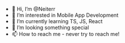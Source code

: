 - 👋 Hi, I’m @Neiterr 
- 👀 I’m interested in Mobile App Development 
- 🌱 I’m currently learning TS, JS, React 
- 💞️ I’m looking something special 
- 📫 How to reach me - never try to reach me! 

<!---
Neiterr/Neiterr is a ✨ special ✨ repository because its `README.md` (this file) appears on your GitHub profile.
You can click the Preview link to take a look at your changes.
--->
